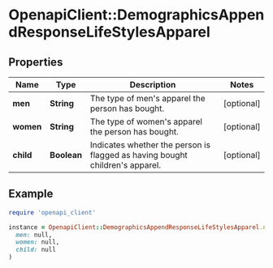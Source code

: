 # OpenapiClient::DemographicsAppendResponseLifeStylesApparel

## Properties

| Name | Type | Description | Notes |
| ---- | ---- | ----------- | ----- |
| **men** | **String** | The type of men&#39;s apparel the person has bought. | [optional] |
| **women** | **String** | The type of women&#39;s apparel the person has bought. | [optional] |
| **child** | **Boolean** | Indicates whether the person is flagged as having bought children&#39;s apparel. | [optional] |

## Example

```ruby
require 'openapi_client'

instance = OpenapiClient::DemographicsAppendResponseLifeStylesApparel.new(
  men: null,
  women: null,
  child: null
)
```


